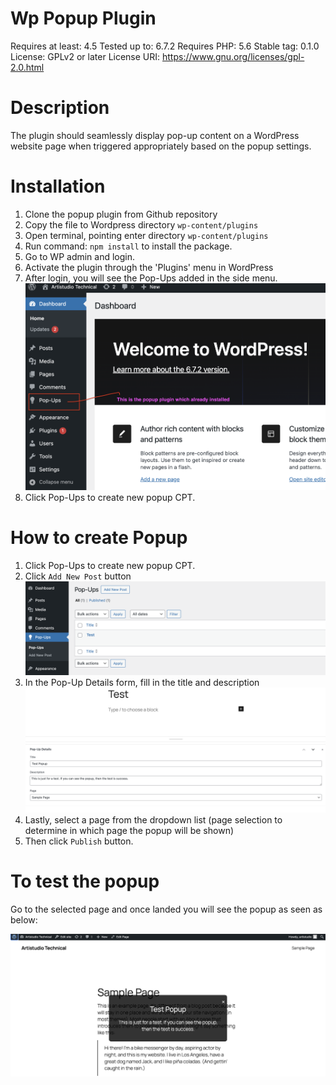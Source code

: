 # Wp Popup Plugin

Requires at least: 4.5
Tested up to: 6.7.2
Requires PHP: 5.6
Stable tag: 0.1.0
License: GPLv2 or later
License URI: https://www.gnu.org/licenses/gpl-2.0.html


# Description

The plugin should seamlessly display pop-up content on a WordPress website page when triggered appropriately based on the popup settings.


# Installation

1. Clone the popup plugin from Github repository
2. Copy the file to Wordpress directory `wp-content/plugins`
3. Open terminal, pointing enter directory `wp-content/plugins`
4. Run command: `npm install` to install the package.
3. Go to WP admin and login.
4. Activate the plugin through the 'Plugins' menu in WordPress
4. After login, you will see the Pop-Ups added in the side menu.
![alt text](images/popup-scaffold.png)
5. Click Pop-Ups to create new popup CPT.


# How to create Popup

1. Click Pop-Ups to create new popup CPT.
2. Click `Add New Post` button
![alt text](images/add-new-popup.png)
3. In the Pop-Up Details form, fill in the title and description
![alt text](images/popup-details.png)
4. Lastly, select a page from the dropdown list (page selection to determine in which page the popup will be shown)
5. Then click `Publish` button.


# To test the popup

Go to the selected page and once landed you will see the popup as seen as below:

![alt text](images/view-popup.png)
